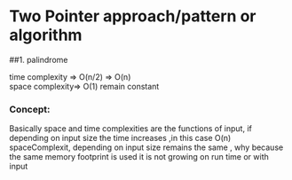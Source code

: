 # Two Pointer approach/pattern or algorithm

##1.  palindrome    


time complexity => O(n/2) => O(n)    
space complexity=> O(1) remain constant   

### Concept:  
Basically space and time complexities are the functions of input, if
depending on input size the time increases ,in this case O(n)
spaceComplexit, depending on input size remains the same , why because
the same memory footprint is used it is not growing on run time or with
input
